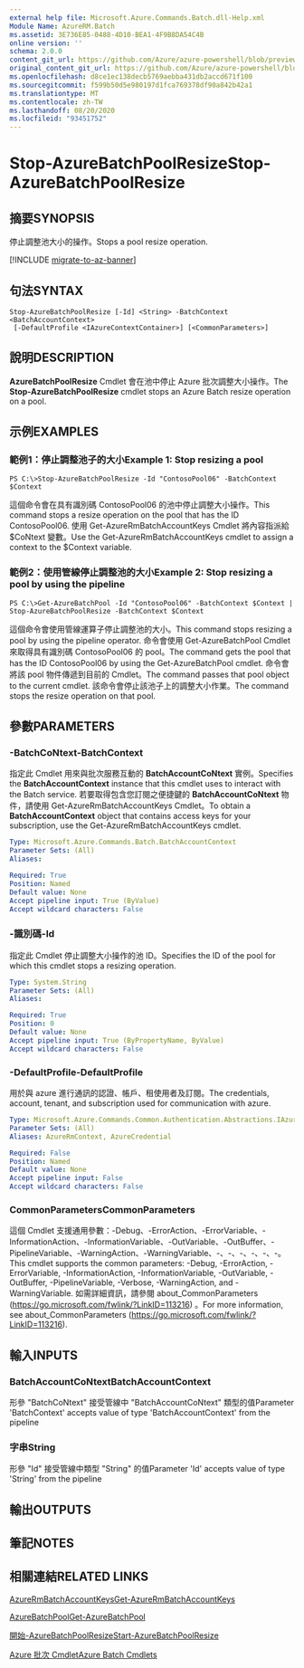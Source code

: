 ```yaml
---
external help file: Microsoft.Azure.Commands.Batch.dll-Help.xml
Module Name: AzureRM.Batch
ms.assetid: 3E736E85-0488-4D10-BEA1-4F9B8DA54C4B
online version: ''
schema: 2.0.0
content_git_url: https://github.com/Azure/azure-powershell/blob/preview/src/ResourceManager/AzureBatch/Commands.Batch/help/Stop-AzureBatchPoolResize.md
original_content_git_url: https://github.com/Azure/azure-powershell/blob/preview/src/ResourceManager/AzureBatch/Commands.Batch/help/Stop-AzureBatchPoolResize.md
ms.openlocfilehash: d8ce1ec138decb5769aebba431db2accd671f100
ms.sourcegitcommit: f599b50d5e980197d1fca769378df90a842b42a1
ms.translationtype: MT
ms.contentlocale: zh-TW
ms.lasthandoff: 08/20/2020
ms.locfileid: "93451752"
---
```

# <span data-ttu-id="aecad-101">Stop-AzureBatchPoolResize</span><span class="sxs-lookup"><span data-stu-id="aecad-101">Stop-AzureBatchPoolResize</span></span>

## <span data-ttu-id="aecad-102">摘要</span><span class="sxs-lookup"><span data-stu-id="aecad-102">SYNOPSIS</span></span>
<span data-ttu-id="aecad-103">停止調整池大小的操作。</span><span class="sxs-lookup"><span data-stu-id="aecad-103">Stops a pool resize operation.</span></span>

[!INCLUDE [migrate-to-az-banner](../../includes/migrate-to-az-banner.md)]

## <span data-ttu-id="aecad-104">句法</span><span class="sxs-lookup"><span data-stu-id="aecad-104">SYNTAX</span></span>

```
Stop-AzureBatchPoolResize [-Id] <String> -BatchContext <BatchAccountContext>
 [-DefaultProfile <IAzureContextContainer>] [<CommonParameters>]
```

## <span data-ttu-id="aecad-105">說明</span><span class="sxs-lookup"><span data-stu-id="aecad-105">DESCRIPTION</span></span>
<span data-ttu-id="aecad-106">**AzureBatchPoolResize** Cmdlet 會在池中停止 Azure 批次調整大小操作。</span><span class="sxs-lookup"><span data-stu-id="aecad-106">The **Stop-AzureBatchPoolResize** cmdlet stops an Azure Batch resize operation on a pool.</span></span>

## <span data-ttu-id="aecad-107">示例</span><span class="sxs-lookup"><span data-stu-id="aecad-107">EXAMPLES</span></span>

### <span data-ttu-id="aecad-108">範例1：停止調整池子的大小</span><span class="sxs-lookup"><span data-stu-id="aecad-108">Example 1: Stop resizing a pool</span></span>
```
PS C:\>Stop-AzureBatchPoolResize -Id "ContosoPool06" -BatchContext $Context
```

<span data-ttu-id="aecad-109">這個命令會在具有識別碼 ContosoPool06 的池中停止調整大小操作。</span><span class="sxs-lookup"><span data-stu-id="aecad-109">This command stops a resize operation on the pool that has the ID ContosoPool06.</span></span>
<span data-ttu-id="aecad-110">使用 Get-AzureRmBatchAccountKeys Cmdlet 將內容指派給 $CoNtext 變數。</span><span class="sxs-lookup"><span data-stu-id="aecad-110">Use the Get-AzureRmBatchAccountKeys cmdlet to assign a context to the $Context variable.</span></span>

### <span data-ttu-id="aecad-111">範例2：使用管線停止調整池的大小</span><span class="sxs-lookup"><span data-stu-id="aecad-111">Example 2: Stop resizing a pool by using the pipeline</span></span>
```
PS C:\>Get-AzureBatchPool -Id "ContosoPool06" -BatchContext $Context | Stop-AzureBatchPoolResize -BatchContext $Context
```

<span data-ttu-id="aecad-112">這個命令會使用管線運算子停止調整池的大小。</span><span class="sxs-lookup"><span data-stu-id="aecad-112">This command stops resizing a pool by using the pipeline operator.</span></span>
<span data-ttu-id="aecad-113">命令會使用 Get-AzureBatchPool Cmdlet 來取得具有識別碼 ContosoPool06 的 pool。</span><span class="sxs-lookup"><span data-stu-id="aecad-113">The command gets the pool that has the ID ContosoPool06 by using the Get-AzureBatchPool cmdlet.</span></span>
<span data-ttu-id="aecad-114">命令會將該 pool 物件傳遞到目前的 Cmdlet。</span><span class="sxs-lookup"><span data-stu-id="aecad-114">The command passes that pool object to the current cmdlet.</span></span>
<span data-ttu-id="aecad-115">該命令會停止該池子上的調整大小作業。</span><span class="sxs-lookup"><span data-stu-id="aecad-115">The command stops the resize operation on that pool.</span></span>

## <span data-ttu-id="aecad-116">參數</span><span class="sxs-lookup"><span data-stu-id="aecad-116">PARAMETERS</span></span>

### <span data-ttu-id="aecad-117">-BatchCoNtext</span><span class="sxs-lookup"><span data-stu-id="aecad-117">-BatchContext</span></span>
<span data-ttu-id="aecad-118">指定此 Cmdlet 用來與批次服務互動的 **BatchAccountCoNtext** 實例。</span><span class="sxs-lookup"><span data-stu-id="aecad-118">Specifies the **BatchAccountContext** instance that this cmdlet uses to interact with the Batch service.</span></span>
<span data-ttu-id="aecad-119">若要取得包含您訂閱之便捷鍵的 **BatchAccountCoNtext** 物件，請使用 Get-AzureRmBatchAccountKeys Cmdlet。</span><span class="sxs-lookup"><span data-stu-id="aecad-119">To obtain a **BatchAccountContext** object that contains access keys for your subscription, use the Get-AzureRmBatchAccountKeys cmdlet.</span></span>

```yaml
Type: Microsoft.Azure.Commands.Batch.BatchAccountContext
Parameter Sets: (All)
Aliases: 

Required: True
Position: Named
Default value: None
Accept pipeline input: True (ByValue)
Accept wildcard characters: False
```

### <span data-ttu-id="aecad-120">-識別碼</span><span class="sxs-lookup"><span data-stu-id="aecad-120">-Id</span></span>
<span data-ttu-id="aecad-121">指定此 Cmdlet 停止調整大小操作的池 ID。</span><span class="sxs-lookup"><span data-stu-id="aecad-121">Specifies the ID of the pool for which this cmdlet stops a resizing operation.</span></span>

```yaml
Type: System.String
Parameter Sets: (All)
Aliases: 

Required: True
Position: 0
Default value: None
Accept pipeline input: True (ByPropertyName, ByValue)
Accept wildcard characters: False
```

### <span data-ttu-id="aecad-122">-DefaultProfile</span><span class="sxs-lookup"><span data-stu-id="aecad-122">-DefaultProfile</span></span>
<span data-ttu-id="aecad-123">用於與 azure 進行通訊的認證、帳戶、租使用者及訂閱。</span><span class="sxs-lookup"><span data-stu-id="aecad-123">The credentials, account, tenant, and subscription used for communication with azure.</span></span>

```yaml
Type: Microsoft.Azure.Commands.Common.Authentication.Abstractions.IAzureContextContainer
Parameter Sets: (All)
Aliases: AzureRmContext, AzureCredential

Required: False
Position: Named
Default value: None
Accept pipeline input: False
Accept wildcard characters: False
```

### <span data-ttu-id="aecad-124">CommonParameters</span><span class="sxs-lookup"><span data-stu-id="aecad-124">CommonParameters</span></span>
<span data-ttu-id="aecad-125">這個 Cmdlet 支援通用參數：-Debug、-ErrorAction、-ErrorVariable、-InformationAction、-InformationVariable、-OutVariable、-OutBuffer、-PipelineVariable、-WarningAction、-WarningVariable、-、-、-、-、-、-。</span><span class="sxs-lookup"><span data-stu-id="aecad-125">This cmdlet supports the common parameters: -Debug, -ErrorAction, -ErrorVariable, -InformationAction, -InformationVariable, -OutVariable, -OutBuffer, -PipelineVariable, -Verbose, -WarningAction, and -WarningVariable.</span></span> <span data-ttu-id="aecad-126">如需詳細資訊，請參閱 about_CommonParameters (https://go.microsoft.com/fwlink/?LinkID=113216) 。</span><span class="sxs-lookup"><span data-stu-id="aecad-126">For more information, see about_CommonParameters (https://go.microsoft.com/fwlink/?LinkID=113216).</span></span>

## <span data-ttu-id="aecad-127">輸入</span><span class="sxs-lookup"><span data-stu-id="aecad-127">INPUTS</span></span>

### <span data-ttu-id="aecad-128">BatchAccountCoNtext</span><span class="sxs-lookup"><span data-stu-id="aecad-128">BatchAccountContext</span></span>
<span data-ttu-id="aecad-129">形參 "BatchCoNtext" 接受管線中 "BatchAccountCoNtext" 類型的值</span><span class="sxs-lookup"><span data-stu-id="aecad-129">Parameter 'BatchContext' accepts value of type 'BatchAccountContext' from the pipeline</span></span>

### <span data-ttu-id="aecad-130">字串</span><span class="sxs-lookup"><span data-stu-id="aecad-130">String</span></span>
<span data-ttu-id="aecad-131">形參 "Id" 接受管線中類型 "String" 的值</span><span class="sxs-lookup"><span data-stu-id="aecad-131">Parameter 'Id' accepts value of type 'String' from the pipeline</span></span>

## <span data-ttu-id="aecad-132">輸出</span><span class="sxs-lookup"><span data-stu-id="aecad-132">OUTPUTS</span></span>

## <span data-ttu-id="aecad-133">筆記</span><span class="sxs-lookup"><span data-stu-id="aecad-133">NOTES</span></span>

## <span data-ttu-id="aecad-134">相關連結</span><span class="sxs-lookup"><span data-stu-id="aecad-134">RELATED LINKS</span></span>

[<span data-ttu-id="aecad-135">AzureRmBatchAccountKeys</span><span class="sxs-lookup"><span data-stu-id="aecad-135">Get-AzureRmBatchAccountKeys</span></span>](./Get-AzureRmBatchAccountKeys.md)

[<span data-ttu-id="aecad-136">AzureBatchPool</span><span class="sxs-lookup"><span data-stu-id="aecad-136">Get-AzureBatchPool</span></span>](./Get-AzureBatchPool.md)

[<span data-ttu-id="aecad-137">開始-AzureBatchPoolResize</span><span class="sxs-lookup"><span data-stu-id="aecad-137">Start-AzureBatchPoolResize</span></span>](./Start-AzureBatchPoolResize.md)

[<span data-ttu-id="aecad-138">Azure 批次 Cmdlet</span><span class="sxs-lookup"><span data-stu-id="aecad-138">Azure Batch Cmdlets</span></span>](./AzureRM.Batch.md)


